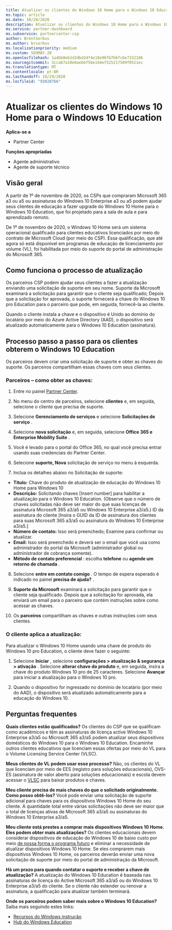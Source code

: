 ```yaml
---
title: Atualizar os clientes do Windows 10 Home para o Windows 10 Education
ms.topic: article
ms.date: 10/28/2020
description: Atualizar os clientes do Windows 10 Home para o Windows 10 Education
ms.service: partner-dashboard
ms.subservice: partnercenter-csp
author: BrentSerbus
ms.author: brserbus
ms.localizationpriority: medium
ms.custom: SEOMAY.20
ms.openlocfilehash: 1a4bb8eb1d3dbd24f4e18e96fb7b67c6e7332186
ms.sourcegitcommit: 3cca87a10e8aebbf5be144ef525217509f0521ec
ms.translationtype: MT
ms.contentlocale: pt-BR
ms.lasthandoff: 10/29/2020
ms.locfileid: "93028766"
---
```

# <a name="upgrade-windows-10-home-customers-to-windows-10-education"></a>Atualizar os clientes do Windows 10 Home para o Windows 10 Education

**Aplica-se a**

- Partner Center

**Funções apropriadas**

- Agente administrativo
- Agente de suporte técnico

## <a name="overview"></a>Visão geral

A partir de 1º de novembro de 2020, os CSPs que compraram Microsoft 365 a3 ou a5 ou assinaturas do Windows 10 Enterprise a3 ou a5 podem ajudar seus clientes de educação a fazer upgrade do Windows 10 Home para o Windows 10 Education, que foi projetado para a sala de aula e para aprendizado remoto.

De 1º de novembro de 2020, o Windows 10 Home será um sistema operacional qualificado para clientes educativos licenciados por meio do contrato de Microsoft Cloud (por meio do CSP). Essa qualificação, que até agora só está disponível em programas de educação de licenciamento por volume (VL), foi habilitada por meio do suporte do portal de administração do Microsoft 365. 

## <a name="how-the-upgrade-process-works"></a>Como funciona o processo de atualização

Os parceiros CSP podem ajudar seus clientes a fazer a atualização enviando uma solicitação de suporte em seu nome. Suporte da Microsoft examinará a solicitação para garantir que o cliente seja qualificado; Depois que a solicitação for aprovada, o suporte fornecerá a chave do Windows 10 pro Education para o parceiro que pode, em seguida, fornecê-la ao cliente.

Quando o cliente instala a chave e o dispositivo é Unido ao domínio do locatário por meio do Azure Active Directory (AAD), o dispositivo será atualizado automaticamente para o Windows 10 Education (assinatura).   

## <a name="step-by-step-process-for-customers-to-get-windows-10-education"></a>Processo passo a passo para os clientes obterem o Windows 10 Education

Os parceiros devem criar uma solicitação de suporte e obter as chaves do suporte. Os parceiros compartilham essas chaves com seus clientes.

### <a name="partners--how-to-get-the-keys"></a>Parceiros – como obter as chaves:

1. Entre no painel [Partner Center](https://partner.microsoft.com/dashboard).

2. No menu do centro de parceiros, selecione **clientes** e, em seguida, selecione o cliente que precisa de suporte.

3. Selecione **Gerenciamento de serviços** e selecione **Solicitações de serviço** .

4. Selecione **nova solicitação** e, em seguida, selecione **Office 365 e Enterprise Mobility Suite** .

5. Você é levado para o portal do Office 365, no qual você precisa entrar usando suas credenciais do Partner Center.

6. Selecione **suporte, Nova** solicitação de serviço no menu à esquerda.

7. Inclua os detalhes abaixo no Solicitação de suporte:

- **Título:** Chave do produto de atualização de educação do Windows 10 Home para Windows 10
- **Descrição:** Solicitando chaves [Insert number] para habilitar a atualização para o Windows 10 Education. (Observe que o número de chaves solicitadas não deve ser maior do que suas licenças de assinatura Microsoft 365 a3/a5 ou Windows 10 Enterprise a3/a5.) ID da assinatura do cliente [Insira o GUID da ID de assinatura dos clientes para suas Microsoft 365 a3/a5 ou assinatura do Windows 10 Enterprise a3/a5.]
- **Número de contato:** Isso será preenchedo; Examine para confirmar ou atualizar.
- **Email:** Isso será preenchedo e deverá ser o email que você usa como administrador do portal da Microsoft (administrador global ou administrador de cobrança somente).
- **Método de contato preferencial** : escolha **telefone** ou **agende um retorno de chamada** .

8. Selecione **entre em contato comigo** . O tempo de espera esperado é indicado no painel **precisa de ajuda?** .

9. **Suporte da Microsoft** examinará a solicitação para garantir que o cliente seja qualificado. Depois que a solicitação for aprovada, ela enviará um email para o parceiro que contém instruções sobre como acessar as chaves.

10. Os **parceiros** compartilham as chaves e outras instruções com seus clientes.

### <a name="customer-applies-the-upgrade"></a>O cliente aplica a atualização:

Para atualizar o Windows 10 Home usando uma chave de produto do Windows 10 pro Education, o cliente deve fazer o seguinte:  

1. Selecione **Iniciar** , selecione **configurações > atualização & segurança > ativação** . Selecione **alterar chave do produto** e, em seguida, insira a chave do produto Windows 10 pro de 25 caracteres. Selecione **Avançar** para iniciar a atualização para o Windows 10 pro.

2. Quando o dispositivo for ingressado no domínio de locatário (por meio do AAD), o dispositivo será atualizado automaticamente para a educação do Windows 10.  

## <a name="frequently-asked-questions"></a>Perguntas frequentes

**Quais clientes estão qualificados?**
Os clientes do CSP que se qualificam como acadêmicos e têm as assinaturas de licença active Windows 10 Enterprise a3/a5 ou Microsoft 365 a3/a5 podem atualizar seus dispositivos domésticos do Windows 10 para o Windows 10 Education. Encaminhe outros clientes educativos que licenciam essas ofertas por meio do VL para o Volume Licensing Service Center (VLSC).

**Meus clientes de VL podem usar esse processo?**
Não, os clientes do VL que licenciam por meio de EES (registro para soluções educacionais), OVS-ES (assinatura de valor aberto para soluções educacionais) e escola devem acessar o [VLSC](https://www.microsoft.com/Licensing/servicecenter/default.aspx) para baixar produtos e chaves. 

**Meu cliente precisa de mais chaves do que o solicitado originalmente. Como posso obtê-los?**
Você pode enviar uma solicitação de suporte adicional para chaves para os dispositivos Windows 10 Home do seu cliente. A quantidade total entre várias solicitações não deve ser maior que o total de licenças ativas de Microsoft 365 a3/a5 ou assinaturas do Windows 10 Enterprise a3/a5.

**Meu cliente está prestes a comprar mais dispositivos Windows 10 Home. Eles podem obter mais atualizações?**
Os clientes educacionais devem considerar dispositivos de educação do Windows 10 de baixo custo por meio [de nossa forma o programa futuro](https://www.microsoft.com/education/products/windows/shapethefuture.aspx) e eliminar a necessidade de atualizar dispositivos Windows 10 Home. Se eles comprarem mais dispositivos Windows 10 Home, os parceiros deverão enviar uma nova solicitação de suporte por meio do portal de administração da Microsoft.

**Há um prazo para quando contatar o suporte e receber a chave de atualização?**
A atualização do Windows 10 Education é baseada nas assinaturas de licença do Active Microsoft 365 a3/a5 ou do Windows 10 Enterprise a3/a5 do cliente. Se o cliente não estender ou renovar a assinatura, a qualificação para atualizar também terminará.

**Onde os parceiros podem saber mais sobre o Windows 10 Education?**
Saiba mais seguindo estes links:

- [Recursos do Windows instrução](https://www.microsoft.com/education/products/windows/features)
- [Hub do Windows Education](https://docs.microsoft.com/education/windows/)
